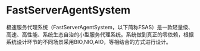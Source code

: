 # FastServerAgentSystem
极速服务代理系统（FastServerAgentSystem，以下简称FSAS）是一款轻量级、高速、高性能、系统生态自治的小型服务代理系统。系统做到真正的零依赖，根据系统设计环节的不同场景采用BIO,NIO,AIO，等相结合的方式进行设计。
